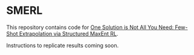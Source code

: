 # SMERL
This repository contains code for [One Solution is Not All You Need: Few-Shot Extrapolation via Structured MaxEnt RL](https://arxiv.org/abs/2010.14484). 

Instructions to replicate results coming soon.
